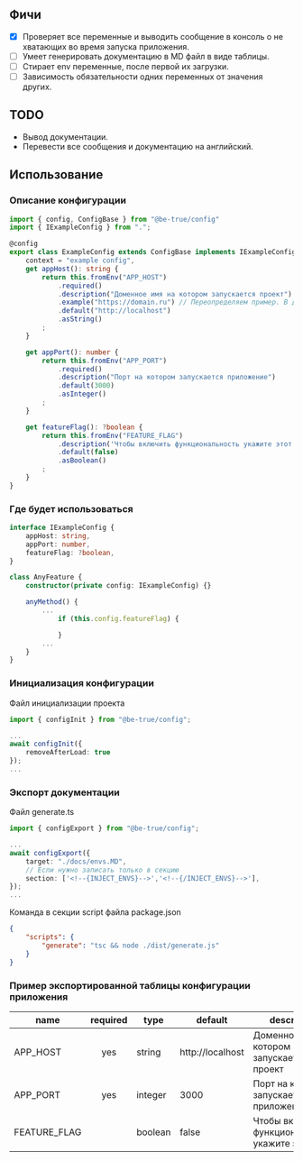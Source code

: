 ## Фичи
- [x] Проверяет все переменные и выводить сообщение в консоль о не хватающих во время запуска приложения.
- [ ] Умеет генерировать документацию в MD файл в виде таблицы.
- [ ] Стирает env переменные, после первой их загрузки.
- [ ] Зависимость обязательности одних переменных от значения других.

## TODO
- Вывод документации.
- Перевести все сообщения и документацию на английский.

## Использование
### Описание конфигурации
```typescript
import { config, ConfigBase } from "@be-true/config"
import { IExampleConfig } from ".";

@config
export class ExampleConfig extends ConfigBase implements IExampleConfig {
    context = "example config",
    get appHost(): string {
        return this.fromEnv("APP_HOST")
            .required()
            .description("Доменное имя на котором запускается проект")
            .example("https://domain.ru") // Переопределяем пример. В других случаях example генерируется из типа
            .default("http://localhost")
            .asString()
        ;
    }

    get appPort(): number {
        return this.fromEnv("APP_PORT")
            .required()
            .description("Порт на котором запускается приложение")
            .default(3000)
            .asInteger()
        ;
    }

    get featureFlag(): ?boolean {
        return this.fromEnv("FEATURE_FLAG")
            .description('Чтобы включить функциональность укажите этот флаг')
            .default(false)
            .asBoolean()
        ;
    }
}
```

### Где будет использоваться
```typescript
interface IExampleConfig {
    appHost: string,
    appPort: number,
    featureFlag: ?boolean,
}

class AnyFeature {
    constructor(private config: IExampleConfig) {}

    anyMethod() {
        ...
            if (this.config.featureFlag) {

            }
        ...
    }
}
```

### Инициализация конфигурации
Файл инициализации проекта

```typescript
import { configInit } from "@be-true/config";

...
await configInit({
    removeAfterLoad: true
});
...
```
### Экспорт документации
Файл generate.ts
```typescript
import { configExport } from "@be-true/config";

...
await configExport({
    target: "./docs/envs.MD",
    // Если нужно записать только в секцию
    section: ['<!--{INJECT_ENVS}-->','<!--{/INJECT_ENVS}-->'],
});
...
```

Команда в секции script файла package.json
```json
{
    "scripts": {
        "generate": "tsc && node ./dist/generate.js"
    }
}
```

### Пример экспортированной таблицы конфигурации приложения
<!--{INJECT_ENVS}-->
| name         | required | type    | default          | description                                       |
|--------------|:--------:|---------|------------------|---------------------------------------------------|
| APP_HOST     |   yes    | string  | http://localhost | Доменное имя на котором запускается проект        |
| APP_PORT     |   yes    | integer | 3000             | Порт на котором запускается приложение            |
| FEATURE_FLAG |          | boolean | false            | Чтобы включить функциональность укажите этот флаг |
<!--{/INJECT_ENVS}-->